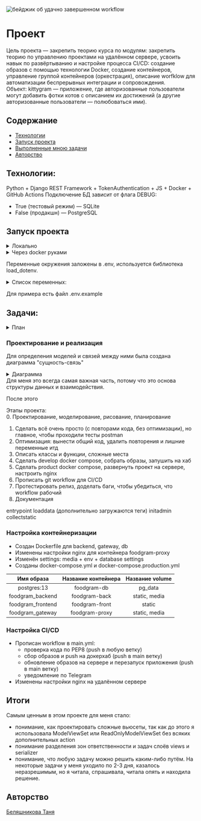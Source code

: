 ![бейджик об удачно завершенном workflow](https://github.com/belyashnikovatn/foodgram/actions/workflows/main.yml/badge.svg)

# Проект 
Цель проекта — закрепить теорию курса по модулям: 
закрепить теорию по управлению проектами на удалённом сервере, усвоить навык по развёртыванию и настройке процесса CI/CD: создание образов с помощью технологии Docker, создание контейнеров, управление группой контейнеров (оркестрация), описание worfklow для автоматизации беспрерывных интеграции и сопровождения.  
Объект: kittygram — приложение, где авторизованные пользователи могут добавить фотки котов с описанием их достижений (а другие авторизованные пользователи — полюбоваться ими).

## Содержание
- [Технологии](#технологии)
- [Запуск проекта](#запуск-проекта)
- [Выполненные мною задачи](#задачи)
- [Авторство](#авторство)

## Технологии:
Python + Django REST Framework + TokenAuthentication + JS + Docker + GitHub Actions
Подключение БД зависит от флага DEBUG:
- True (тестовый режим) — SQLite
- False (продакшн) — PostgreSQL


## Запуск проекта 
<details>
<summary>Локально</summary>
- $ git clone https://github.com/belyashnikovatn/foodgram.git 
- $ cd frontend
- $ npm i
- $ npm run start
В другом терминале:
- $ cd backend
- $ python -m venv venv
- $ source venv/Scripts/activate
- $ python -m pip install --upgrade pip
- $ pip install -r requirements.txt
- $ python manage.py migrate
- $ python manage.py runserver
</details>

<details>
<summary>Через docker руками</summary>
- $ cd infra
- docker compose up -d --build
</details>

Переменные окружения заложены в .env, используется библиотека load_dotenv. 
<details>
<summary>Список переменных:</summary>
Для подключения к СУБД postgres:  
POSTGRES_DB=exmaple  
POSTGRES_USER=exmaple  
POSTGRES_PASSWORD=exmaple  
DB_HOST=exmaple  
DB_PORT=exmaple  

Для настроек проекта:
SECRET_KEY=exmaple  
DEBUG=TrueOrAny  
ALLOWED_HOSTS=domain,xxx.xxx.xxx.xxx  

Для создания админа (функция initadmin):  
username=username  
email=username@gmail.com  
first_name=first_name  
last_name=last_name  
password=password  
</details>

Для примера есть файл .env.example

## Задачи:

<details>
<summary> План </summary> 
| Задача	| Статус | Результат |
|:-------------|:-------------|:-------------|
|Модель данных ERD|Выполнено|---|
|Определить приложения|Выполнено| 3 приложения: users, recepies, api |
|Определить модель для пользователя|Выполнено| Поля пользователя не стандартные (+фото) -> заменяем модель User |
|Создать проект и приложения|Выполнено| 3 приложения: users, recepies, api (именно в таком порядке зависимости) |
|Настроить аутентификацию/авторизацию|Выполнено| --- |
|Создать модели данных|Выполнено| ---|
|Определить список функций для проектирования вьюсетов|Выполнено | Файл-таблица. Список вью: Users, Ingredi Tag Recipe |
|Настроить админку стандарт|Выполнено| --- |
|Настроить админку расширено |В работе| --- |
|Локализация всего проекта |Выполнено| --- |
|Создать сериализаторы|Выполнено| --- |
|Создать вьюшки|Выполнено| ---- |
|Создать пермишены|Выполнено| --- |
|Подготовить тестовые данные для загрузки|Выполнено| --- |
|Доработать compose |Выполнено| --- |
|Создать прод compose|Выполнено| --- |
|Настроить CI/CD|Выполнено| --- |
|Вшить загрузку данных в CI/CD|Выполнено| --- |
|Вшить создание админа в CI/CD|Выполнено| --- |
</details>


### Проектирование и реализация 
Для определения моделей и связей между ними была создана диаграмма "сущность-связь"
<details>
<summary>Диаграмма</summary>
![foodgram_erd](https://github.com/belyashnikovatn/foodgram/blob/main/ERD_API_FOODGRAM.png)
</details>  
Для меня это всегда самая важная часть, потому что это основа структуры данных и взаимодействия.  

После этого 




Этапы проекта:  
0. Проектирование, моделирование, рисование, планирование  
1. Сделать всё очень просто (с повторами кода, без оптимизации), но главное, чтобы проходили тесты postman  
2. Оптимизация: вынести общий код, удалить повторения и лишние переменные итд  
3. Описать классы и функции, сложные места  
4. Сделать develop docker compose, собрать образы, запушить на хаб  
5. Сделать product docker compose, развернуть проект на сервере, настроить nginx  
6. Прописать git workflow для CI/CD  
7. Протестировать релиз, доделать баги, чтобы убедиться, что workflow рабочий  
8. Документация  

entrypoint 
loaddata (дополнительно загружаются теги)
initadmin
collectstatic

### Настройка контейнеризации
- Создан Dockerfile для backend, gateway, db 
- Изменены настройки nginx для контейнера foodgram-proxy
- Изменён settings: media + env + database settings
- Созданы  docker-compose.yml и docker-compose.production.yml

|Имя образа	|Название контейнера|Название volume|
|:-------------:|:-------------:|:-------------:|
|postgres:13|foodgram-db|pg_data|
|foodgram_backend|foodgram-back|static, media| 
|foodgram_frontend|foodgram-front|static|
|foodgram_gateway|foodgram-proxy|static, media| 

### Настройка CI/CD
- Прописан workflow в main.yml:
    - проверка кода по PEP8 (push в любую ветку)
    - сбор образов и push на докерхаб (push в main ветку)
    - обновление образов на сервере и перезапуск приложения (push в main ветку)
    - уведомление по Telegram 
- Изменены настройки nginx на удалённом сервере

## Итоги
Самым ценным в этом проекте для меня стало:
- понимание, как проектировать сложные вьюсеты, так как до этого я использовала ModelViewSet или ReadOnlyModelViewSet без всяких дополнительных action 
- понимание разделения зон ответственности и задач слоёв views и serializer  
- понимание, что любую задачу можно решить каким-либо путём.  На некоторые задачи у меня уходило по 2-3 дня, казалось неразрешимым, но я читала, спрашивала, читала опять и находила решение.  


## Авторство
[Беляшникова Таня](https://github.com/belyashnikovatn)
